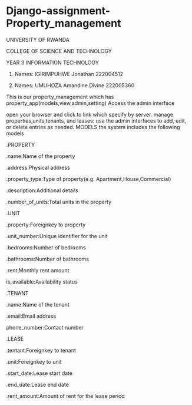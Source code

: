 # Django-assignment-Property_management

UNIVERSITY OF RWANDA

COLLEGE OF SCIENCE AND TECHNOLOGY

YEAR 3 INFORMATION TECHNOLOGY

1. Names: IGIRIMPUHWE Jonathan 222004512


2. Names: UMUHOZA Amandine Divine 222005360


This is our property_management which has property_app(models,view,admin,setting)
Access the admin interface

open your browser and click to link which specify by server.
manage properties,units,tenants, and leases:
use the admin interfaces to add, edit, or delete entries as needed.
MODELS
the system includes the following models

.PROPERTY

  .name:Name of the property
  
  .address:Physical address
  
  .property_type:Type of property(e.g. Apartment,House,Commercial)
  
  .description:Additional details
  
  .number_of_units:Total units in the property
  
.UNIT

  .property:Foreignkey to property
  
  .unit_number:Unique identifier for the unit
  
  .bedrooms:Number of bedrooms
  
  .bathrooms:Number of bathrooms
  
  .rent:Monthly rent amount
  
  is_available:Availability status
  
  
.TENANT

  .name:Name of the tenant
  
  .email:Email address
  
  phone_number:Contact number
  
.LEASE

  .tentant:Foreignkey to tenant
  
  .unit:Foreignkey to unit
  
  .start_date:Lease start date
  
  .end_date:Lease end date
  
  .rent_amount:Amount of rent for the lease period


